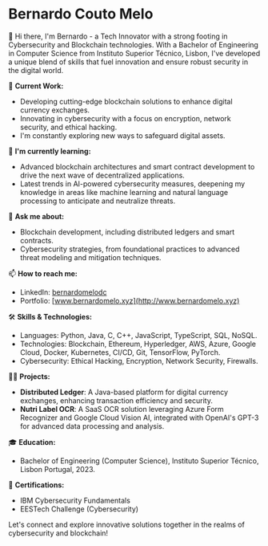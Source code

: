 # Bernardo Couto Melo

👋 Hi there, I'm Bernardo - a Tech Innovator with a strong footing in Cybersecurity and Blockchain technologies. With a Bachelor of Engineering in Computer Science from Instituto Superior Técnico, Lisbon, I've developed a unique blend of skills that fuel innovation and ensure robust security in the digital world.

🔭 **Current Work:**
- Developing cutting-edge blockchain solutions to enhance digital currency exchanges.
- Innovating in cybersecurity with a focus on encryption, network security, and ethical hacking. 
- I'm constantly exploring new ways to safeguard digital assets.

🌱 **I'm currently learning:**
- Advanced blockchain architectures and smart contract development to drive the next wave of decentralized applications.
- Latest trends in AI-powered cybersecurity measures, deepening my knowledge in areas like machine learning and natural language processing to anticipate and neutralize threats.

💬 **Ask me about:**
- Blockchain development, including distributed ledgers and smart contracts.
- Cybersecurity strategies, from foundational practices to advanced threat modeling and mitigation techniques.

📫 **How to reach me:**
- LinkedIn: [bernardomelodc](https://www.linkedin.com/in/bernardomelodc/)
- Portfolio: [www.bernardomelo.xyz](http://www.bernardomelo.xyz)

🛠 **Skills & Technologies:**
- Languages: Python, Java, C, C++, JavaScript, TypeScript, SQL, NoSQL.
- Technologies: Blockchain, Ethereum, Hyperledger, AWS, Azure, Google Cloud, Docker, Kubernetes, CI/CD, Git, TensorFlow, PyTorch.
- Cybersecurity: Ethical Hacking, Encryption, Network Security, Firewalls.

👨‍💻 **Projects:**
- **Distributed Ledger**: A Java-based platform for digital currency exchanges, enhancing transaction efficiency and security.
- **Nutri Label OCR**: A SaaS OCR solution leveraging Azure Form Recognizer and Google Cloud Vision AI, integrated with OpenAI's GPT-3 for advanced data processing and analysis.

🎓 **Education:**
- Bachelor of Engineering (Computer Science), Instituto Superior Técnico, Lisbon Portugal, 2023.

🌟 **Certifications:**
- IBM Cybersecurity Fundamentals
- EESTech Challenge (Cybersecurity)

Let's connect and explore innovative solutions together in the realms of cybersecurity and blockchain!
